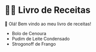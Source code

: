 # :man_cook: Livro de Receitas

:notebook_with_decorative_cover: Olá! Bem vindo ao meu livro de receitas!

- Bolo de Cenoura
- Pudim de Leite Condensado
- Strogonoff de Frango
